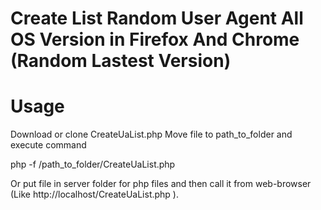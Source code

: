 # Create List Random User Agent All OS Version in Firefox And Chrome (Random Lastest Version)

# Usage
Download or clone CreateUaList.php
Move file to path_to_folder and execute command

  php -f /path_to_folder/CreateUaList.php

Or put file in server folder for php files and then call it from web-browser (Like http://localhost/CreateUaList.php ).
